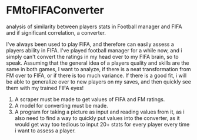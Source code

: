# FMtoFIFAConverter
analysis of similarity between players stats in Football manager and FIFA and if significant correlation, a converter.

I've always been used to play FIFA, and therefore can easily assess a players ability in FIFA. I've played football manager for a while now, 
and i simply can't convert the ratings in my head over to my FIFA brain, so to speak. Assuming that the general idea of a players quality and
skills are the same in both games, I want to analyze, if there is a neat transformation from FM over to FIFA, or if there is too much variance.
If there is a good fit, i will be able to generalize over to new players on my saves, and then quickly see them with my trained FIFA eyes!

1. A scraper must be made to get values of FIFA and FM ratings. 
2. A model for converting must be made.
3. A program for taking a picture as input and reading values from it, as i also need to find a way to quickly put values into the converter, as it would
   get way too tedious to input 20+ stats for every player every time i want to assess a player. 
